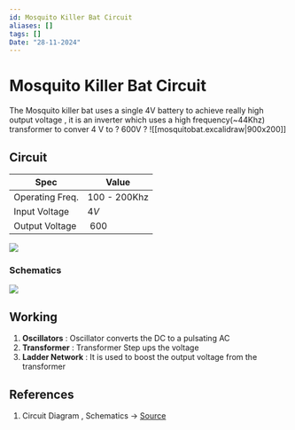 ```yaml
---
id: Mosquito Killer Bat Circuit
aliases: []
tags: []
Date: "28-11-2024"
---
```

# Mosquito Killer Bat Circuit

The Mosquito killer bat uses a single 4V battery to achieve really high output voltage , it is an inverter which uses a high frequency(~44Khz) transformer to conver 4 V to ? 600V ?
![[mosquitobat.excalidraw|900x200]]

## Circuit

| Spec            | Value        |
| --------------- | ------------ |
| Operating Freq. | 100 - 200Khz |
| Input Voltage   | $4V$         |
| Output Voltage  | $~600$       |


![](https://blogger.googleusercontent.com/img/b/R29vZ2xl/AVvXsEidZEAC0OsRH64Ld8EJKDaUJGzZlyA8rGwsxqPQdZstKnDHSAyqbxYon84mq2D6Ac-Ty1f070vXSBWeMxOHnamzSygAVVamEHRVhglB9yFNMv664whEQA6QZqy3HJ5fXz9yhwc2gKxk9Fcq/s1600/mosquito+killer+bat+internal+circuit.jpg)


### Schematics

![](https://blogger.googleusercontent.com/img/b/R29vZ2xl/AVvXsEgzUIvLs6LjSOoyPPKakqTQmv9mA9HZHS4oj3NL97pf9BlI6bJ4ejV7RONG5mSyzj8Zb7qhdZ593jSin1r7j49_kirVr0cNErqYJoB-qLV7RaKRZaWhtrlSnnYWuYApGbZOtOtJGUanQMIw/s1600/mosquito+killer+bat+circuit.jpg)

## Working

1. **Oscillators** : Oscillator converts the DC to a pulsating AC
2. **Transformer** : Transformer Step ups the voltage
3. **Ladder Network** : It is used to boost the output voltage from the transformer

## References

1. Circuit Diagram , Schematics -> [Source](https://www.etechnog.com/2018/12/mosquito-killer-bat-circuit-diagram-and.html)

